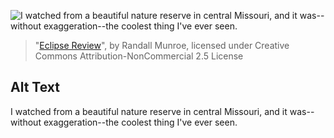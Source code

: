![I watched from a beautiful nature reserve in central Missouri, and it was--without exaggeration--the coolest thing I've ever seen.](https://imgs.xkcd.com/comics/eclipse_review.png)
> "[Eclipse Review](https://xkcd.com/1880/)", by Randall Munroe, licensed under Creative Commons Attribution-NonCommercial 2.5 License

## Alt Text
I watched from a beautiful nature reserve in central Missouri, and it was--without exaggeration--the coolest thing I've ever seen.
